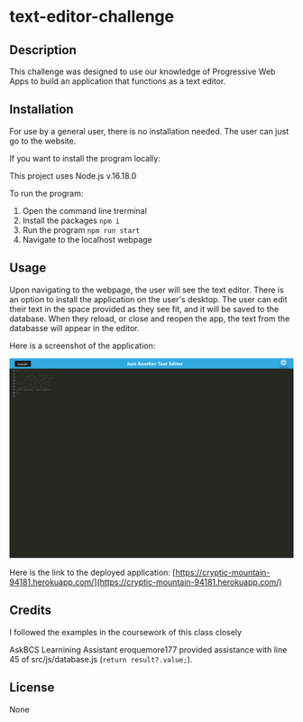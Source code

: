 # text-editor-challenge

## Description
This challenge was designed to use our knowledge of Progressive Web Apps to build an application that functions as a text editor.

## Installation

For use by a general user, there is no installation needed. The user can just go to the website.

If you want to install the program locally:

This project uses Node.js v.16.18.0

To run the program:
1. Open the command line trerminal
2. Install the packages `npm i`
3. Run the program `npm run start`
4. Navigate to the localhost webpage

## Usage

Upon navigating to the webpage, the user will see the text editor. There is an option to install the application on the user's desktop. The user can edit their text in the space provided as they see fit, and it will be saved to the database. When they reload, or close and reopen the app, the text from the databasse will appear in the editor.

Here is a screenshot of the application:

![text-editor-challenge-screenshot](./images/text-editor-challenge-screenshot.png)

Here is the link to the deployed application: [https://cryptic-mountain-94181.herokuapp.com/](https://cryptic-mountain-94181.herokuapp.com/)

## Credits

I followed the examples in the coursework of this class closely

AskBCS Learnining Assistant eroquemore177 provided assistance with line 45 of src/js/database.js (`return result?.value;`).

## License

None
